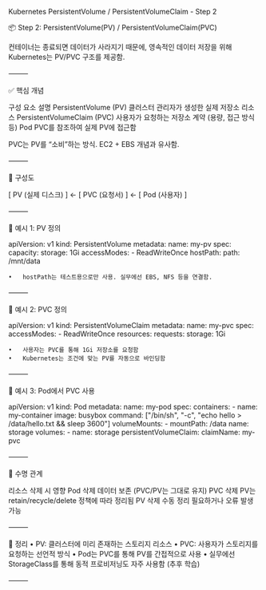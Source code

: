 Kubernetes PersistentVolume / PersistentVolumeClaim - Step 2

📦 Step 2: PersistentVolume(PV) / PersistentVolumeClaim(PVC)

컨테이너는 종료되면 데이터가 사라지기 때문에, 영속적인 데이터 저장을 위해 Kubernetes는 PV/PVC 구조를 제공함.

⸻

✅ 핵심 개념

구성 요소 설명
PersistentVolume (PV) 클러스터 관리자가 생성한 실제 저장소 리소스
PersistentVolumeClaim (PVC) 사용자가 요청하는 저장소 계약 (용량, 접근 방식 등)
Pod PVC를 참조하여 실제 PV에 접근함

PVC는 PV를 “소비”하는 방식. EC2 + EBS 개념과 유사함.

⸻

🧱 구성도

[ PV (실제 디스크) ] ← [ PVC (요청서) ] ← [ Pod (사용자) ]

⸻

📄 예시 1: PV 정의

apiVersion: v1
kind: PersistentVolume
metadata:
name: my-pv
spec:
capacity:
storage: 1Gi
accessModes: - ReadWriteOnce
hostPath:
path: /mnt/data

    •	hostPath는 테스트용으로만 사용. 실무에선 EBS, NFS 등을 연결함.

⸻

📄 예시 2: PVC 정의

apiVersion: v1
kind: PersistentVolumeClaim
metadata:
name: my-pvc
spec:
accessModes: - ReadWriteOnce
resources:
requests:
storage: 1Gi

    •	사용자는 PVC를 통해 1Gi 저장소를 요청함
    •	Kubernetes는 조건에 맞는 PV를 자동으로 바인딩함

⸻

📄 예시 3: Pod에서 PVC 사용

apiVersion: v1
kind: Pod
metadata:
name: my-pod
spec:
containers: - name: my-container
image: busybox
command: ["/bin/sh", "-c", "echo hello > /data/hello.txt && sleep 3600"]
volumeMounts: - mountPath: /data
name: storage
volumes: - name: storage
persistentVolumeClaim:
claimName: my-pvc

⸻

🔁 수명 관계

리소스 삭제 시 영향
Pod 삭제 데이터 보존 (PVC/PV는 그대로 유지)
PVC 삭제 PV는 retain/recycle/delete 정책에 따라 정리됨
PV 삭제 수동 정리 필요하거나 오류 발생 가능

⸻

📌 정리
• PV: 클러스터에 미리 존재하는 스토리지 리소스
• PVC: 사용자가 스토리지를 요청하는 선언적 방식
• Pod는 PVC를 통해 PV를 간접적으로 사용
• 실무에선 StorageClass를 통해 동적 프로비저닝도 자주 사용함 (추후 학습)

⸻
